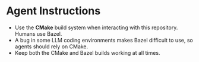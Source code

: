 # Agent Instructions

- Use the **CMake** build system when interacting with this repository. Humans use Bazel.
- A bug in some LLM coding environments makes Bazel difficult to use, so agents should rely on CMake.
- Keep both the CMake and Bazel builds working at all times.
